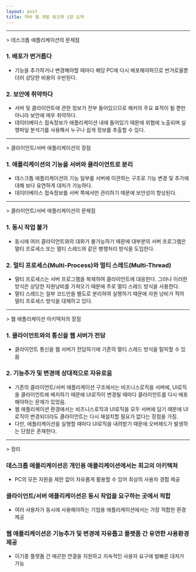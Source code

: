 ```yaml
---
layout: post
title: 자바 웹 개발 워크북 1장 요약
---
```

<hr>
> 데스크톱 애플리케이션의 문제점

### 1. 배포가 번거롭다 ###
* 기능을 추가하거나 변경해야할 때마다 해당 PC에 다시 배포해야하므로 번거로울뿐더러 상당한 비용이 수반된다.

### 2. 보안에 취약하다 ###
* 서버 및 클라이언트에 관한 정보가 전부 들어있으므로 해커의 주요 표적이 될 뿐만 아니라 보안에 매우 취약하다.
* 데이터베이스 접속정보가 애플리케이션 내에 들어있기 때문에 위협에 노출되며 실행파일 분석기를 사용해서 누구나 쉽게 정보를 추출할 수 있다.

<hr>
> 클라이언트/서버 애플리케이션의 장점

### 1. 애플리케이션의 기능을 서버와 클라이언트로 분리
* 데스크톱 애플리케이션의 기능 일부를 서버에 이관하는 구조로 기능 변경 및 추가에 대해 보다 유연하게 대처가 가능하다.
* 데이터베이스 접속정보를 서버 쪽에서만 관리하기 때문에 보안성이 향상된다. 

<hr>
> 클라이언트/서버 애플리케이션의 문제점

### 1. 동시 작업 불가
* 동시에 여러 클라이언트와의 대화가 불가능하기 때문에 대부분의 서버 프로그램은 멀티 프로세스 또는 멀티 스레드와 같은 병행처리 방식을 도입한다.

### 2. 멀티 프로세스(Multi-Process)와 멀티 스레드(Multi-Thread)
* 멀티 프로세스는 서버 프로그램을 복제하여 클라이언트에 대응한다. 그러나 이러한 방식은 상당한 자원낭비를 가져오기 때문에 주로 멀티 스레드 방식을 사용한다.
* 멀티 스레드는 일부 코드만을 별도로 분리하여 실행하기 때문에 자원 낭비가 적어 멀티 프로세스 방식을 대체하고 있다.

<hr>
> 웹 애플리케이션 아키텍처의 장점

### 1. 클라이언트와의 통신을 웹 서버가 전담
* 클라이언트 통신을 웹 서버가 전담하기에 기존의 멀티 스레드 방식을 탈피할 수 있음

### 2. 기능추가 및 변경에 상대적으로 자유로움
* 기존의 클라이언트/서버 애플리케이션 구조에서는 비즈니스로직을 서버에, UI로직을 클라이언트에 배치하기 때문에 UI로직이 변경될 때마다 클라이언트를 다시 배포해야하는 문제가 있었음.
* 웹 애플리케이션 환경에서는 비즈니스로직과 UI로직을 모두 서버에 담기 때문에 UI로직이 변경되더라도 클라이언트는 다시 재설치할 필요가 없다는 장점을 가짐.
* 다만, 애플리케이션을 실행할 때마다 UI로직을 내려받기 때문에 오버헤드가 발생하는 단점은 존재한다.

<hr>
> 정리

### 데스크톱 애플리케이션은 개인용 애플리케이션에서는 최고의 아키텍쳐
* PC의 모든 자원을 제한 없이 자유롭게 활용할 수 있어 최상의 사용자 경험 제공

### 클라이언트/서버 애플리케이션은 동시 작업을 요구하는 곳에서 적합
* 여러 사용자가 동시에 사용해야하는 기업용 애플리케이션에서는 가장 적합한 환경 제공

### 웹 애플리케이션은 기능추가 및 변경에 자유롭고 플랫폼 간 유연한 사용환경 제공
* 이기종 플랫폼 간 매끈한 연결을 지원하고 지속적인 사용자 요구에 발빠른 대처가 가능
